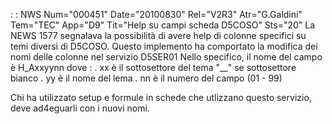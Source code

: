  :  : NWS Num="000451" Date="20100830" Rel="V2R3" Atr="G.Galdini" Tem="TEC" App="D9" Tit="Help su campi scheda D5COSO" Sts="20"
La NEWS 1577 segnalava la possibilità di avere help di colonne specifici su temi diversi di D5COSO.
Questo implemento ha comportato la modifica dei nomi delle colonne nel servizio D5SER01 
Nello specifico, il nome del campo è H_Axxyynn dove : 
. xx è il sottosettore del tema "__" se sottosettore bianco
. yy è il nome del lema
. nn è il numero del campo (01 - 99)

Chi ha utilizzato setup e formule in schede che utlizzano questo servizio, deve ad4eguarli con i nuovi nomi.
